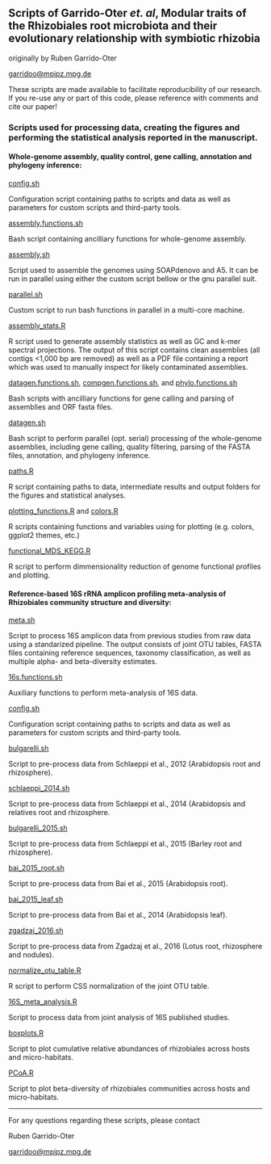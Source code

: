 ## Scripts of Garrido-Oter *et. al*, Modular traits of the Rhizobiales root microbiota and their evolutionary relationship with symbiotic rhizobia

originally by Ruben Garrido-Oter

garridoo@mpipz.mpg.de

These scripts are made available to facilitate reproducibility of our research. If you re-use any or part of this code, please reference with comments and cite our paper!

### Scripts used for processing data, creating the figures and performing the statistical analysis reported in the manuscript.

#### Whole-genome assembly, quality control, gene calling, annotation and phylogeny inference:

[config.sh](path)

Configuration script containing paths to scripts and data as well as parameters for custom scripts and third-party tools.

[assembly.functions.sh](path)

Bash script containing ancilliary functions for whole-genome assembly.

[assembly.sh](path)

Script used to assemble the genomes using SOAPdenovo and A5. It can be run in parallel using either the custom script bellow or the gnu parallel suit.

[parallel.sh](path)

Custom script to run bash functions in parallel in a multi-core machine.

[assembly_stats.R](path)

R script used to generate assembly statistics as well as GC and k-mer spectral projections. The output of this script contains clean assemblies (all contigs <1,000 bp are removed) as well as a PDF file containing a report which was used to manually inspect for likely contaminated assemblies.

[datagen.functions.sh](path/datagen.functions.sh), [compgen.functions.sh](path/compgen.functions.sh), and [phylo.functions.sh](path/phylo.functions.sh)

Bash scripts with ancilliary functions for gene calling and parsing of assemblies and ORF fasta files.

[datagen.sh](path/datagen.sh)

Bash script to perform parallel (opt. serial) processing of the whole-genome assemblies, including gene calling, quality filtering, parsing of the FASTA files, annotation, and phylogeny inference.

[paths.R](path)

R script containing paths to data, intermediate results and output folders for the figures and statistical analyses.

[plotting_functions.R](path) and [colors.R](path)

R scripts containing functions and variables using for plotting (e.g. colors, ggplot2 themes, etc.)

[functional_MDS_KEGG.R](path)

R script to perform dimmensionality reduction of genome functional profiles and plotting.

#### Reference-based 16S rRNA amplicon profiling meta-analysis of Rhizobiales community structure and diversity:

[meta.sh](path)

Script to process 16S amplicon data from previous studies from raw data using a standarized pipeline. The output consists of joint OTU tables, FASTA files containing reference sequences, taxonomy classification, as well as multiple alpha- and beta-diversity estimates.

[16s.functions.sh](path)

Auxiliary functions to perform meta-analysis of 16S data.

[config.sh](path)

Configuration script containing paths to scripts and data as well as parameters for custom scripts and third-party tools.

[bulgarelli.sh](path)

Script to pre-process data from Schlaeppi et al., 2012 (Arabidopsis root and rhizosphere).

[schlaeppi_2014.sh](path)

Script to pre-process data from Schlaeppi et al., 2014 (Arabidopsis and relatives root and rhizosphere.

[bulgarelli_2015.sh](path)

Script to pre-process data from Schlaeppi et al., 2015 (Barley root and rhizosphere).

[bai_2015_root.sh](path)

Script to pre-process data from Bai et al., 2015 (Arabidopsis root).

[bai_2015_leaf.sh](path)

Script to pre-process data from Bai et al., 2014 (Arabidopsis leaf).

[zgadzaj_2016.sh](path)

Script to pre-process data from Zgadzaj et al., 2016 (Lotus root, rhizosphere and nodules).

[normalize_otu_table.R](path)

R script to perform CSS normalization of the joint OTU table.

[16S_meta_analysis.R](path)

Script to process data from joint analysis of 16S published studies.

[boxplots.R](path)

Script to plot cumulative relative abundances of rhizobiales across hosts and micro-habitats.

[PCoA.R](path)

Script to plot beta-diversity of rhizobiales communities across hosts and micro-habitats.

---------------------------

For any questions regarding these scripts, please contact

Ruben Garrido-Oter

garridoo@mpipz.mpg.de

